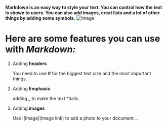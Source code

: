  **Markdown is an easy way to style your text. You can control how the text is shown to users. You can also add images, creat lists and a lot of other things by adding some symbols.**
 ![image](https://res.cloudinary.com/practicaldev/image/fetch/s--w_gvN9J_--/c_imagga_scale,f_auto,fl_progressive,h_900,q_auto,w_1600/https://dev-to-uploads.s3.amazonaws.com/i/fjwfsv8up82pfnexx67o.png)

# Here are some features you can use with *Markdown:*
1. Adding **headers**

    You need to use **#** for the biggest text size and the most important things.
    
2. Adding **Emphasis**

    adding *_* to make the text *italic.
    
3. Adding **images**

    Use ![image](image link) to add a photo to your document.
    ..
